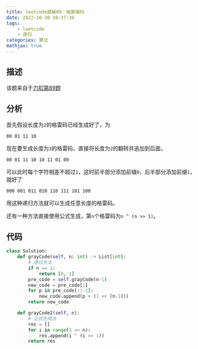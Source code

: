 ```yaml
---
title: leetcode题解89：格雷编码
date: 2022-10-30 10:37:38
tags:
    - leetcode
    - 递归
categories: 算法
mathjax: true
---
```


## 描述

该题来自于[力扣第89题](https://leetcode.cn/problems/gray-code/)

## 分析

首先假设长度为`2`的格雷码已经生成好了，为
```
00 01 11 10
```
现在要生成长度为`3`的格雷码，直接将长度为`2`的翻转并追加到后面，
```
00 01 11 10 10 11 01 00
```
可以此时每个字符相差不超过`1`，这时前半部分添加前缀`0`，后半部分添加前缀`1`，就好了
```
000 001 011 010 110 111 101 100
```

用这种递归方法就可以生成任意长度的格雷码。

还有一种方法直接使用公式生成，第`n`个格雷码为`n ^ (n >> 1)`。


## 代码

```python
class Solution:
    def grayCode(self, n: int) -> List[int]:
        # 递归方法
        if n == 1:
            return [0, 1]
        pre_code = self.grayCode(n-1)
        new_code = pre_code[:]
        for p in pre_code[::-1]:
            new_code.append(p + (1 << (n-1)))
        return new_code

    def grayCode2(self, n):
        # 公式生成法
        res = []
        for i in range(1 << n):
            res.append(i ^ (i >> 1))
        return res
```